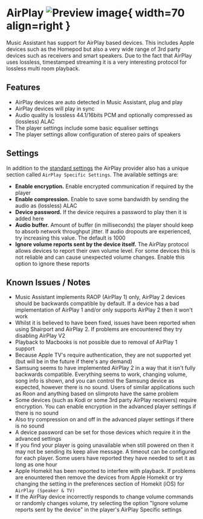 # AirPlay ![Preview image](../assets/icons/airplay-logo.png){ width=70 align=right }

Music Assistant has support for AirPlay based devices. This includes Apple devices such as the Homepod but also a very wide range of 3rd party devices such as receivers and smart speakers. Due to the fact that AirPlay uses lossless, timestamped streaming it is a very interesting protocol for lossless multi room playback.

## Features

- AirPlay devices are auto detected in Music Assistant, plug and play
- AirPlay devices will play in sync
- Audio quality is lossless 44.1/16bits PCM and optionally compressed as (lossless) ALAC
- The player settings include some basic equaliser settings
- The player settings allow configuration of stereo pairs of speakers

## Settings

In addition to the [standard settings](../settings/individual-player.md) the AirPlay provider also has a unique section called `AirPlay Specific Settings`. The available settings are:

- <b>Enable encryption.</b> Enable encrypted communication if required by the player 
- <b>Enable compression.</b> Enable to save some bandwidth by sending the audio as (lossless) ALAC
- <b>Device password.</b> If the device requires a password to play then it is added here
- <b>Audio buffer.</b> Amount of buffer (in milliseconds) the player should keep to absorb network throughput jitter. If audio dropouts are experienced, try increasing this value. The default is 1000
- <b>Ignore volume reports sent by the device itself.</b> The AirPlay protocol allows devices to report their own volume level. For some devices this is not reliable and can cause unexpected volume changes. Enable this option to ignore these reports

## Known Issues / Notes

- Music Assistant implements RAOP (AirPlay 1) only, AirPlay 2 devices should be backwards compatible by default. If a device has a bad implementation of AirPlay 1 and/or only supports AirPlay 2 then it won't work
- Whilst it is believed to have been fixed, issues have been reported when using Shairport and AirPlay 2. If problems are encountered they try disabling AirPlay V2
- Playback to Macbooks is not possible due to removal of AirPlay 1 support
- Because Apple TV's require authentication, they are not supported yet (but will be in the future if there's any demand)
- Samsung seems to have implemented AirPlay 2 in a way that it isn't fully backwards compatible. Everything seems to work, changing volume, song info is shown, and you can control the Samsung device as expected, however there is no sound. Users of similar applications such as Roon and anything based on slimproto have the same problem
- Some devices (such as Kodi or some 3rd party AirPlay receivers) require encryption. You can enable encryption in the advanced player settings if there is no sound
- Also try compression on and off in the advanced player settings if there is no sound
- A device password can be set for those devices which require it in the advanced settings
- If you find your player is going unavailable when still powered on then it may not be sending its keep alive message. A timeout can be configured for each player. Some users have reported they have needed to set it as long as one hour
- Apple Homekit has been reported to interfere with playback. If problems are enountered then remove the devices from Apple Homekit or try changing the setting in the preferences section of Homekit (iOS) for `AirPlay (Speaker & TV)`
- If the AirPlay device incorrectly responds to change volume commands or randomly changes volume, try selecting the option "Ignore volume reports sent by the device" in the player's AirPlay Specific settings
